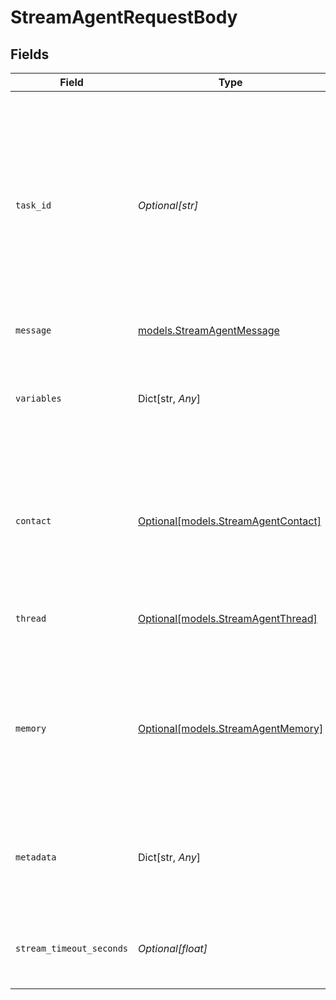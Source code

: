 # StreamAgentRequestBody


## Fields

| Field                                                                                                                                                                                              | Type                                                                                                                                                                                               | Required                                                                                                                                                                                           | Description                                                                                                                                                                                        |
| -------------------------------------------------------------------------------------------------------------------------------------------------------------------------------------------------- | -------------------------------------------------------------------------------------------------------------------------------------------------------------------------------------------------- | -------------------------------------------------------------------------------------------------------------------------------------------------------------------------------------------------- | -------------------------------------------------------------------------------------------------------------------------------------------------------------------------------------------------- |
| `task_id`                                                                                                                                                                                          | *Optional[str]*                                                                                                                                                                                    | :heavy_minus_sign:                                                                                                                                                                                 | Optional task ID to continue an existing agent execution. When provided, the agent will continue the conversation from the existing task state. The task must be in an inactive state to continue. |
| `message`                                                                                                                                                                                          | [models.StreamAgentMessage](../models/streamagentmessage.md)                                                                                                                                       | :heavy_check_mark:                                                                                                                                                                                 | N/A                                                                                                                                                                                                |
| `variables`                                                                                                                                                                                        | Dict[str, *Any*]                                                                                                                                                                                   | :heavy_minus_sign:                                                                                                                                                                                 | Optional variables for template replacement in system prompt, instructions, and messages                                                                                                           |
| `contact`                                                                                                                                                                                          | [Optional[models.StreamAgentContact]](../models/streamagentcontact.md)                                                                                                                             | :heavy_minus_sign:                                                                                                                                                                                 | Information about the contact making the request. If the contact does not exist, it will be created automatically.                                                                                 |
| `thread`                                                                                                                                                                                           | [Optional[models.StreamAgentThread]](../models/streamagentthread.md)                                                                                                                               | :heavy_minus_sign:                                                                                                                                                                                 | Thread information to group related requests                                                                                                                                                       |
| `memory`                                                                                                                                                                                           | [Optional[models.StreamAgentMemory]](../models/streamagentmemory.md)                                                                                                                               | :heavy_minus_sign:                                                                                                                                                                                 | Memory configuration for the agent execution. Used to associate memory stores with specific entities like users or sessions.                                                                       |
| `metadata`                                                                                                                                                                                         | Dict[str, *Any*]                                                                                                                                                                                   | :heavy_minus_sign:                                                                                                                                                                                 | Optional metadata for the agent invocation as key-value pairs that will be included in traces                                                                                                      |
| `stream_timeout_seconds`                                                                                                                                                                           | *Optional[float]*                                                                                                                                                                                  | :heavy_minus_sign:                                                                                                                                                                                 | Stream timeout in seconds (1-3600). Default: 1800 (30 minutes)                                                                                                                                     |